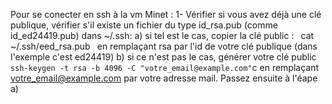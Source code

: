 Pour se conecter en ssh à la vm Minet : 
1- Vérifier si vous avez déjà une clé publique, vérifier s'il existe un fichier du type id_rsa.pub (comme id_ed24419.pub) dans ~/.ssh: 
  a) si tel est le cas, copier la clé public : ``` ```cat ~/.ssh/eed_rsa.pub``` ``` en remplaçant rsa par l'id de votre clé publique (dans l'exemple c'est ed24419)
  b) si ce n'est pas le cas, générer votre clé public ``````ssh-keygen -t rsa -b 4096 -C "votre_email@example.com"``````c en remplaçant votre_email@example.com par votre adresse mail. Passez ensuite à l'éape a)
